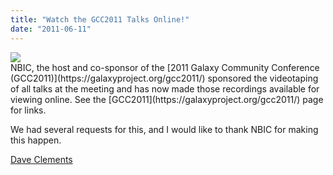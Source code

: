 ```yaml
---
title: "Watch the GCC2011 Talks Online!"
date: "2011-06-11"
---
```

<div class='float-right'><a href='https://galaxyproject.org/gcc2011/'><img src='/events/GCC2011LogoShort170.png' /></a></div>
NBIC, the host and co-sponsor of the [2011 Galaxy Community Conference (GCC2011)](https://galaxyproject.org/gcc2011/) sponsored the videotaping of all talks at the meeting and has now made those recordings available for viewing online.  See the [GCC2011](https://galaxyproject.org/gcc2011/) page for links.

We had several requests for this, and I would like to thank NBIC for making this happen.

[Dave Clements](/people/dave-clements/)
